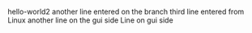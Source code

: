 hello-world2
another line entered on the branch
third line entered from Linux
another line on the gui side
Line on gui side
